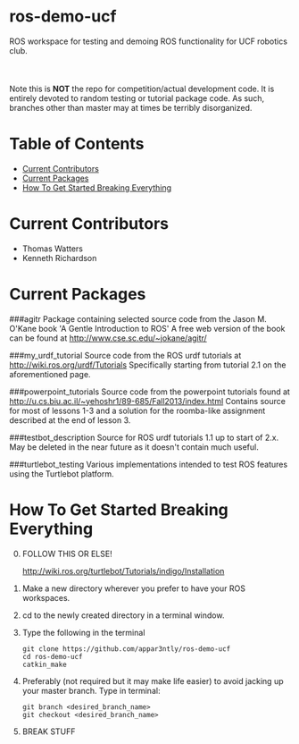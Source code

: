 ros-demo-ucf
============
ROS workspace for testing and demoing ROS functionality for UCF robotics club.<br></br><br></br>
Note this is **NOT** the repo for competition/actual development code.  It is entirely devoted to random testing or tutorial package code.  As such, branches other than master may at times be terribly disorganized.

# Table of Contents
* [Current Contributors](#current-contributors)
* [Current Packages](#current-packages)
* [How To Get Started Breaking Everything](#quick-start)

# <a name="current-contributors"></a>Current Contributors
* Thomas Watters 
* Kenneth Richardson


# <a name="current-packages"></a>Current Packages
###agitr
Package containing selected source code from the Jason M. O'Kane book 'A Gentle Introduction to ROS'
A free web version of the book can be found at http://www.cse.sc.edu/~jokane/agitr/

###my_urdf_tutorial
Source code from the ROS urdf tutorials at http://wiki.ros.org/urdf/Tutorials
Specifically starting from tutorial 2.1 on the aforementioned page.

###powerpoint_tutorials
Source code from the powerpoint tutorials found at http://u.cs.biu.ac.il/~yehoshr1/89-685/Fall2013/index.html
Contains source for most of lessons 1-3 and a solution for the roomba-like assignment described at the end of lesson 3.

###testbot_description
Source for ROS urdf tutorials 1.1 up to start of 2.x.
May be deleted in the near future as it doesn't contain much useful.

###turtlebot_testing
Various implementations intended to test ROS features using the Turtlebot platform.


# <a name="quick-start"></a>How To Get Started Breaking Everything
0. FOLLOW THIS OR ELSE!

    http://wiki.ros.org/turtlebot/Tutorials/indigo/Installation
    
1. Make a new directory wherever you prefer to have your ROS workspaces.
2. cd to the newly created directory in a terminal window.
3. Type the following in the terminal

    ```
    git clone https://github.com/appar3ntly/ros-demo-ucf
    cd ros-demo-ucf
    catkin_make
    ```
   
4. Preferably (not required but it may make life easier) to avoid jacking up your master branch. 
Type in terminal:

    ```
    git branch <desired_branch_name>
    git checkout <desired_branch_name>
    ```

5. BREAK STUFF
